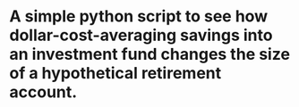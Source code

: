 # A simple python script to see how dollar-cost-averaging savings into an investment fund changes the size of a hypothetical retirement account.
